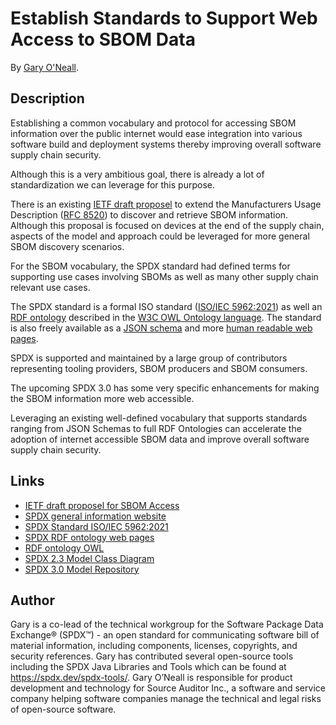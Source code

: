# Establish Standards to Support Web Access to SBOM Data

By [Gary O'Neall](#author).


## Description
Establishing a common vocabulary and protocol for accessing SBOM information over the public internet would ease integration into
various software build and deployment systems thereby improving overall software supply chain security.

Although this is a very ambitious goal, there is already a lot of standardization we can leverage for this purpose.

There is an existing [IETF draft proposel](https://datatracker.ietf.org/doc/html/draft-ietf-opsawg-sbom-access)
to extend the Manufacturers Usage Description ([RFC 8520](https://tools.ietf.org/html/rfc8520)) to discover and retrieve SBOM information.
Although this proposal is focused on devices at the end of the supply chain, aspects of the model and approach could be leveraged for 
more general SBOM discovery scenarios.

For the SBOM vocabulary, the SPDX standard had defined terms for supporting use cases involving SBOMs as well as many other supply chain relevant use cases.

The SPDX standard is a formal ISO standard ([ISO/IEC 5962:2021](https://www.iso.org/standard/81870.html)) as well an 
[RDF ontology](https://spdx.org/rdf/terms/) described in the [W3C OWL Ontology language](https://www.w3.org/OWL/).
The standard is also freely available as a [JSON schema](https://github.com/spdx/spdx-spec/blob/master/schemas/spdx-schema.json)
and more [human readable web pages](https://spdx.github.io/spdx-spec/v2.3/).

SPDX is supported and maintained by a large group of contributors representing tooling providers, SBOM producers and SBOM consumers.

The upcoming SPDX 3.0 has some very specific enhancements for making the SBOM information more web accessible.

Leveraging an existing well-defined vocabulary that supports standards ranging from JSON Schemas to full RDF Ontologies can accelerate
the adoption of internet accessible SBOM data and improve overall software supply chain security.


## Links
- [IETF draft proposel for SBOM Access](https://datatracker.ietf.org/doc/html/draft-ietf-opsawg-sbom-access)
- [SPDX general information website](https://spdx.dev/)
- [SPDX Standard ISO/IEC 5962:2021](https://www.iso.org/standard/81870.html)
- [SPDX RDF ontology web pages](https://spdx.org/rdf/terms/)
- [RDF ontology OWL](https://github.com/spdx/spdx-spec/blob/master/ontology/spdx-ontology.owl.ttl)
- [SPDX 2.3 Model Class Diagram](https://github.com/spdx/spdx-spec/blob/master/ontology/SPDX-2.3-simplified.png)
- [SPDX 3.0 Model Repository](https://github.com/spdx/spdx-3-model)


## Author

Gary is a co-lead of the technical workgroup for the Software Package Data Exchange® (SPDX™) - an open standard for
communicating software bill of material information, including components, licenses, copyrights, and security references.
Gary has contributed several open-source tools including the SPDX Java Libraries and Tools which can be found at https://spdx.dev/spdx-tools/.
Gary O’Neall is responsible for product development and technology for Source Auditor Inc.,
a software and service company helping software companies manage the technical and legal risks of open-source software.

